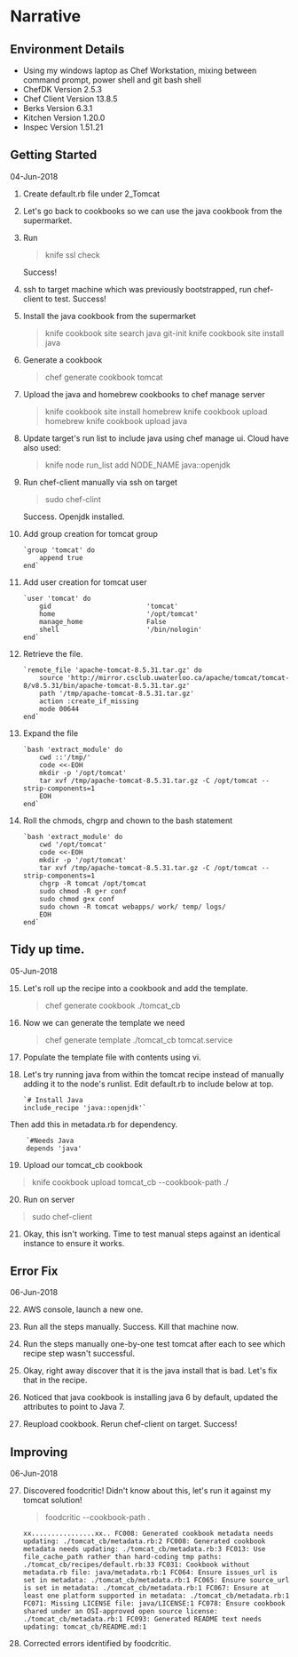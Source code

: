 # Narrative

## Environment Details
- Using my windows laptop as Chef Workstation, mixing between command prompt, power shell and git bash shell
- ChefDK Version 2.5.3
- Chef Client Version 13.8.5
- Berks Version 6.3.1
- Kitchen Version 1.20.0
- Inspec Version 1.51.21

## Getting Started
04-Jun-2018

1. Create default.rb file under 2_Tomcat

2. Let's go back to cookbooks so we can use the java cookbook from the supermarket.

3. Run
   
   > knife ssl check

   Success!

4. ssh to target machine which was previously bootstrapped, run chef-client to test.
   Success!

5. Install the java cookbook from the supermarket

   > knife cookbook site search java
   > git-init
   > knife cookbook site install java

6. Generate a cookbook

   > chef generate cookbook tomcat

7. Upload the java and homebrew cookbooks to chef manage server

   > knife cookbook site install homebrew
   > knife cookbook upload homebrew
   > knife cookbook upload java

8. Update target's run list to include java using chef manage ui. Cloud have also used:
   
   > knife node run_list add NODE_NAME java::openjdk

9. Run chef-client manually via ssh on target
   
   >sudo chef-clint 

   Success. Openjdk installed.

10. Add group creation for tomcat group

        `group 'tomcat' do
            append true
        end`

11. Add user creation for tomcat user

        `user 'tomcat' do
            gid                        'tomcat'
            home                       '/opt/tomcat'
            manage_home                False
            shell                      '/bin/nologin'
        end`

12. Retrieve the file.

        `remote_file 'apache-tomcat-8.5.31.tar.gz' do
            source 'http://mirror.csclub.uwaterloo.ca/apache/tomcat/tomcat-8/v8.5.31/bin/apache-tomcat-8.5.31.tar.gz'
            path '/tmp/apache-tomcat-8.5.31.tar.gz'
            action :create_if_missing
            mode 00644
        end`

13. Expand the file

        `bash 'extract_module' do
            cwd ::'/tmp/'
            code <<-EOH
            mkdir -p '/opt/tomcat'
            tar xvf /tmp/apache-tomcat-8.5.31.tar.gz -C /opt/tomcat --strip-components=1
            EOH
        end`

14. Roll the chmods, chgrp and chown to the bash statement

        `bash 'extract_module' do
            cwd '/opt/tomcat'
            code <<-EOH
            mkdir -p '/opt/tomcat'
            tar xvf /tmp/apache-tomcat-8.5.31.tar.gz -C /opt/tomcat --strip-components=1
            chgrp -R tomcat /opt/tomcat
            sudo chmod -R g+r conf
            sudo chmod g+x conf
            sudo chown -R tomcat webapps/ work/ temp/ logs/
            EOH
        end`

## Tidy up time.
05-Jun-2018

15. Let's roll up the recipe into a cookbook and add the template.

    > chef generate cookbook ./tomcat_cb

16. Now we can generate the template we need

    > chef generate template ./tomcat_cb tomcat.service

17. Populate the template file with contents using vi.

18. Let's try running java from within the tomcat recipe instead of manually adding it to the node's runlist. Edit default.rb to include below at top.

        `# Install Java
        include_recipe 'java::openjdk'`

Then add this in metadata.rb for dependency.

        `#Needs Java
        depends 'java'

19. Upload our tomcat_cb cookbook

  > knife cookbook upload tomcat_cb --cookbook-path ./

20. Run on server

  > sudo chef-client

21. Okay, this isn't working. Time to test manual steps against an identical instance to ensure it works.

## Error Fix
06-Jun-2018

22. AWS console, launch a new one.

22. Run all the steps manually. Success. Kill that machine now.

23. Run the steps manually one-by-one test tomcat after each to see which recipe step wasn't successful.

24. Okay, right away discover that it is the java install that is bad. Let's fix that in the recipe.

25. Noticed that java cookbook is installing java 6 by default, updated the attributes to point to Java 7.

26. Reupload cookbook. Rerun chef-client on target. Success!

## Improving
06-Jun-2018

27. Discovered foodcritic! Didn't know about this, let's run it against my tomcat solution!

    > foodcritic --cookbook-path .

      `xx................xx..
      FC008: Generated cookbook metadata needs updating: ./tomcat_cb/metadata.rb:2
      FC008: Generated cookbook metadata needs updating: ./tomcat_cb/metadata.rb:3
      FC013: Use file_cache_path rather than hard-coding tmp paths: ./tomcat_cb/recipes/default.rb:33
      FC031: Cookbook without metadata.rb file: java/metadata.rb:1
      FC064: Ensure issues_url is set in metadata: ./tomcat_cb/metadata.rb:1
      FC065: Ensure source_url is set in metadata: ./tomcat_cb/metadata.rb:1
      FC067: Ensure at least one platform supported in metadata: ./tomcat_cb/metadata.rb:1
      FC071: Missing LICENSE file: java/LICENSE:1
      FC078: Ensure cookbook shared under an OSI-approved open source license: ./tomcat_cb/metadata.rb:1
      FC093: Generated README text needs updating: tomcat_cb/README.md:1`

28. Corrected errors identified by foodcritic.